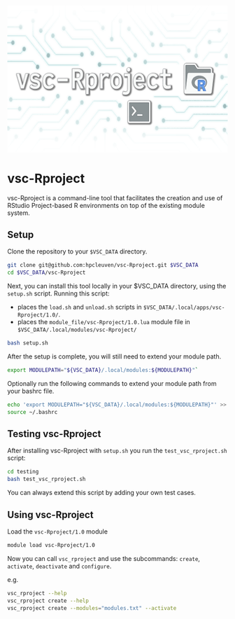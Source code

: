 ![vsc-Rproject](assets/vsc_rproject.png)

# vsc-Rproject

vsc-Rproject is a command-line tool that facilitates the creation and use of
RStudio Project-based R environments on top of the existing module system.

## Setup

Clone the repository to your `$VSC_DATA` directory. 

```bash
git clone git@github.com:hpcleuven/vsc-Rproject.git $VSC_DATA
cd $VSC_DATA/vsc-Rproject
```

Next, you can install this tool locally in your $VSC_DATA directory, using the `setup.sh` script. 
Running this script:
 - places the `load.sh` and `unload.sh` scripts in `$VSC_DATA/.local/apps/vsc-Rproject/1.0/`.
 - places the `module_file/vsc-Rproject/1.0.lua` module file in `$VSC_DATA/.local/modules/vsc-Rproject/`

```bash
bash setup.sh
```

After the setup is complete, you will still need to extend your module path.

```bash
export MODULEPATH="${VSC_DATA}/.local/modules:${MODULEPATH}"`
```

Optionally run the following commands to extend your module path from your bashrc file.

```bash
echo 'export MODULEPATH="${VSC_DATA}/.local/modules:${MODULEPATH}"' >> ~/.bashrc
source ~/.bashrc
```

## Testing vsc-Rproject

After installing vsc-Rproject with `setup.sh` you run the `test_vsc_rproject.sh` script:

```bash
cd testing
bash test_vsc_rproject.sh
```

You can always extend this script by adding your own test cases. 

## Using vsc-Rproject

Load the `vsc-Rproject/1.0` module

```bash
module load vsc-Rproject/1.0
```
Now you can call `vsc_rproject` and use the subcommands: `create`, `activate`, `deactivate` and `configure`.

e.g.
```bash
vsc_rproject --help
vsc_rproject create --help
vsc_rproject create --modules="modules.txt" --activate
```
